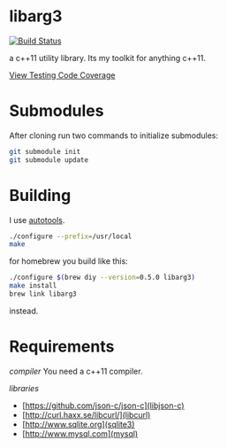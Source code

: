 libarg3
=======

[![Build Status](https://travis-ci.org/c0der78/libarg3.svg?branch=master)](https://travis-ci.org/c0der78/libarg3)

a c++11 utility library.  Its my toolkit for anything c++11.

[View Testing Code Coverage](http://htmlpreview.github.com/?https://github.com/c0der78/libarg3/blob/master/coverage/index.html)

Submodules
==========

After cloning run two commands to initialize submodules:

```bash
git submodule init
git submodule update
```

Building
========

I use [autotools](http://en.wikipedia.org/wiki/GNU_build_system).

```bash
./configure --prefix=/usr/local
make
```

for homebrew you build like this:

```bash
./configure $(brew diy --version=0.5.0 libarg3)
make install
brew link libarg3
```

instead.

Requirements
============

*compiler*
You need a c++11 compiler.  

*libraries*
- [https://github.com/json-c/json-c](libjson-c)
- [http://curl.haxx.se/libcurl/](libcurl)
- [http://www.sqlite.org](sqlite3)
- [http://www.mysql.com](mysql)

